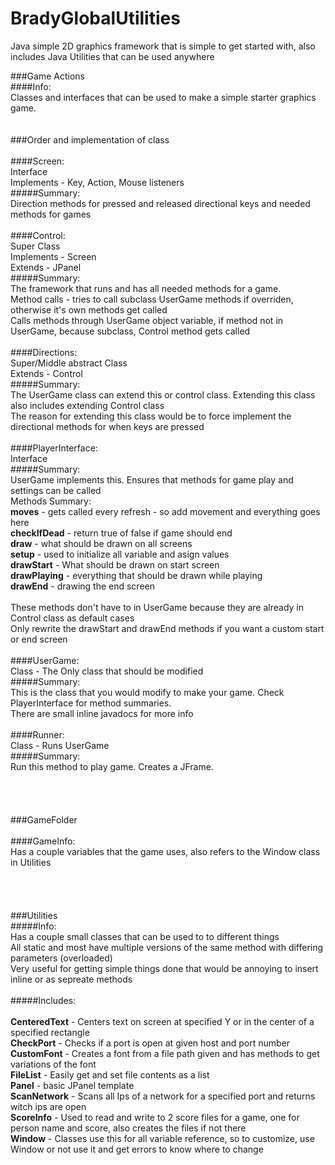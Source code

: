 # BradyGlobalUtilities
Java simple 2D graphics framework that is simple to get started with, also includes Java Utilities that can be used anywhere


###Game Actions<br>
####Info:<br>
Classes and interfaces that can be used to make a simple starter graphics game.<br>
<br>
<br>
###Order and implementation of class<br>
<br>
####Screen:<br>
Interface<br>
Implements - Key, Action, Mouse listeners<br>
#####Summary:<br>
Direction methods for pressed and released directional keys and needed methods for games<br>
<br>
####Control:<br>
Super Class<br>
Implements - Screen<br>
Extends - JPanel<br>
#####Summary:<br>
The framework that runs and has all needed methods for a game.<br>
Method calls - tries to call subclass UserGame methods if overriden, otherwise it's own methods get called<br>
Calls methods through UserGame object variable, if method not in UserGame, because subclass, Control method gets called<br>
<br>
####Directions:<br>
Super/Middle abstract Class<br>
Extends - Control<br>
#####Summary:<br>
The UserGame class can extend this or control class. Extending this class also includes extending Control class<br>
The reason for extending this class would be to force implement the directional methods for when keys are pressed<br>
<br>
####PlayerInterface:<br>
Interface<br>
#####Summary:<br>
UserGame implements this. Ensures that methods for game play and settings can be called<br>
Methods Summary:<br>
**moves** - gets called every refresh - so add movement and everything goes here<br>
**checkIfDead** - return true of false if game should end<br>
**draw** - what should be drawn on all screens<br>
**setup** - used to initialize all variable and asign values<br>
**drawStart** - What should be drawn on start screen<br>
**drawPlaying** - everything that should be drawn while playing<br>
**drawEnd** - drawing the end screen<br>
<br>
These methods don't have to in UserGame because they are already in Control class as default cases<br>
Only rewrite the drawStart and drawEnd methods if you want a custom start or end screen<br>
<br>
####UserGame:<br>
Class - The Only class that should be modified<br>
#####Summary:<br>
This is the class that you would modify to make your game. Check PlayerInterface for method summaries.<br>
There are small inline javadocs for more info<br>
<br>
####Runner:<br>
Class - Runs UserGame<br>
#####Summary:<br>
Run this method to play game.  Creates a JFrame.<br>
<br>
<br>
<br>
<br>
###GameFolder<br>
<br>
####GameInfo:<br>
Has a couple variables that the game uses, also refers to the Window class in Utilities<br>
<br>
<br>
<br>
<br>
###Utilities<br>
#####Info:<br>
Has a couple small classes that can be used to to different things<br>
All static and most have multiple versions of the same method with differing parameters (overloaded)<br>
Very useful for getting simple things done that would be annoying to insert inline or as sepreate methods<br>
<br>
#####Includes:<br>
<br>
**CenteredText** - Centers text on screen at specified Y or in the center of a specified rectangle<br>
**CheckPort** - Checks if a port is open at given host and port number<br>
**CustomFont** - Creates a font from a file path given and has methods to get variations of the font<br>
**FileList** - Easily get and set file contents as a list<br>
**Panel** - basic JPanel template<br>
**ScanNetwork** - Scans all Ips of a network for a specified port and returns witch ips are open<br>
**ScoreInfo** - Used to read and write to 2 score files for a game, one for person name and score, also creates the files if not there<br>
**Window** - Classes use this for all variable reference, so to customize, use Window or not use it and get errors to know where to change<br>

